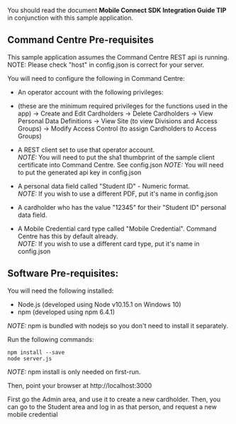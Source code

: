 You should read the document **Mobile Connect SDK Integration Guide TIP** in conjunction with this sample application.

## Command Centre Pre-requisites

This sample application assumes the Command Centre REST api is running.  
NOTE: Please check "host" in config.json is correct for your server.

You will need to configure the following in Command Centre:

- An operator account with the following privileges: 
- (these are the minimum required privileges for the functions used in the app)
  -> Create and Edit Cardholders
  -> Delete Cardholders
  -> View Personal Data Definitions
  -> View Site (to view Divisions and Access Groups)
  -> Modify Access Control (to assign Cardholders to Access Groups)

- A REST client set to use that operator account.  
  *NOTE:* You will need to put the sha1 thumbprint of the sample client certificate into Command Centre. See config.json
  *NOTE:* You will need to put the generated api key in config.json

- A personal data field called "Student ID" - Numeric format.  
  *NOTE:* If you wish to use a different PDF, put it's name in config.json

- A cardholder who has the value "12345" for their "Student ID" personal data field.

- A Mobile Credential card type called "Mobile Credential". Command Centre has this by default already.  
  *NOTE:* If you wish to use a different card type, put it's name in config.json

## Software Pre-requisites:

You will need the following installed:

* Node.js     (developed using Node v10.15.1 on Windows 10)
* npm         (developed using npm 6.4.1)

*NOTE:* npm is bundled with nodejs so you don't need to install it separately.

Run the following commands:

    npm install --save
    node server.js

*NOTE:* npm install is only needed on first-run.

Then, point your browser at http://localhost:3000

First go the Admin area, and use it to create a new cardholder.
Then, you can go to the Student area and log in as that person, and request a new mobile credential